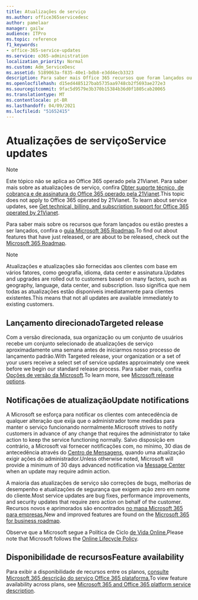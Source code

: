 ```yaml
---
title: Atualizações de serviço
ms.author: office365servicedesc
author: pamelaar
manager: gailw
audience: ITPro
ms.topic: reference
f1_keywords:
- office-365-service-updates
ms.service: o365-administration
localization_priority: Normal
ms.custom: Adm_ServiceDesc
ms.assetid: 5189063a-f835-40e1-bdb8-e3dd4ecb3323
description: Para saber mais Office 365 recursos que foram lançados ou estão prestes a ser lançados, confira o Microsoft 365 Roadmap.
ms.openlocfilehash: d15ed4485127bab5735aa9748cb2f5693ae272e3
ms.sourcegitcommit: 9fac5d9579e3b370b15384b36d0f1805cab20065
ms.translationtype: MT
ms.contentlocale: pt-BR
ms.lasthandoff: 04/09/2021
ms.locfileid: "51652415"
---
```

# <a name="service-updates"></a><span data-ttu-id="96d5c-103">Atualizações de serviço</span><span class="sxs-lookup"><span data-stu-id="96d5c-103">Service updates</span></span>

> [!NOTE]
> <span data-ttu-id="96d5c-p101">Este tópico não se aplica ao Office 365 operado pela 21Vianet. Para saber mais sobre as atualizações de serviço, confira [Obter suporte técnico, de cobrança e de assinatura do Office 365 operado pela 21Vianet](/microsoft-365/admin/contact-support-for-business-products).</span><span class="sxs-lookup"><span data-stu-id="96d5c-p101">This topic does not apply to Office 365 operated by 21Vianet. To learn about service updates, see [Get technical, billing, and subscription support for Office 365 operated by 21Vianet](/microsoft-365/admin/contact-support-for-business-products).</span></span> 
  
<span data-ttu-id="96d5c-106">Para saber mais sobre os recursos que foram lançados ou estão prestes a ser lançados, confira o [guia Microsoft 365 Roadmap](https://go.microsoft.com/fwlink/?LinkId=509914).</span><span class="sxs-lookup"><span data-stu-id="96d5c-106">To find out about features that have just released, or are about to be released, check out the [Microsoft 365 Roadmap](https://go.microsoft.com/fwlink/?LinkId=509914).</span></span>
  
> [!NOTE]
> <span data-ttu-id="96d5c-107">Atualizações e atualizações são fornecidas aos clientes com base em vários fatores, como geografia, idioma, data center e assinatura.</span><span class="sxs-lookup"><span data-stu-id="96d5c-107">Updates and upgrades are rolled out to customers based on many factors, such as geography, language, data center, and subscription.</span></span> <span data-ttu-id="96d5c-108">Isso significa que nem todas as atualizações estão disponíveis imediatamente para clientes existentes.</span><span class="sxs-lookup"><span data-stu-id="96d5c-108">This means that not all updates are available immediately to existing customers.</span></span> 
  
## <a name="targeted-release"></a><span data-ttu-id="96d5c-109">Lançamento direcionado</span><span class="sxs-lookup"><span data-stu-id="96d5c-109">Targeted release</span></span>

<span data-ttu-id="96d5c-110">Com a versão direcionada, sua organização ou um conjunto de usuários recebe um conjunto selecionado de atualizações de serviço aproximadamente uma semana antes de iniciarmos nosso processo de lançamento padrão.</span><span class="sxs-lookup"><span data-stu-id="96d5c-110">With Targeted release, your organization or a set of your users receive a select set of service updates approximately one week before we begin our standard release process.</span></span> <span data-ttu-id="96d5c-111">Para saber mais, confira [Opções de versão da Microsoft](/office365/admin/manage/release-options-in-office-365).</span><span class="sxs-lookup"><span data-stu-id="96d5c-111">To learn more, see [Microsoft release options](/office365/admin/manage/release-options-in-office-365).</span></span> 
  
## <a name="update-notifications"></a><span data-ttu-id="96d5c-112">Notificações de atualização</span><span class="sxs-lookup"><span data-stu-id="96d5c-112">Update notifications</span></span>

<span data-ttu-id="96d5c-113">A Microsoft se esforça para notificar os clientes com antecedência de qualquer alteração que exija que o administrador tome medidas para manter o serviço funcionando normalmente.</span><span class="sxs-lookup"><span data-stu-id="96d5c-113">Microsoft strives to notify customers in advance of any change that requires the administrator to take action to keep the service functioning normally.</span></span> <span data-ttu-id="96d5c-114">Salvo disposição em contrário, a Microsoft vai fornecer notificações com, no mínimo, 30 dias de antecedência através do [Centro de Mensagens](/office365/admin/manage/message-center), quando uma atualização exigir ações do administrador.</span><span class="sxs-lookup"><span data-stu-id="96d5c-114">Unless otherwise noted, Microsoft will provide a minimum of 30 days advanced notification via [Message Center](/office365/admin/manage/message-center) when an update may require admin action.</span></span> 
  
<span data-ttu-id="96d5c-115">A maioria das atualizações de serviço são correções de bugs, melhorias de desempenho e atualizações de segurança que exigem ação zero em nome do cliente.</span><span class="sxs-lookup"><span data-stu-id="96d5c-115">Most service updates are bug fixes, performance improvements, and security updates that require zero action on behalf of the customer.</span></span> <span data-ttu-id="96d5c-116">Recursos novos e aprimorados são encontrados [no mapa Microsoft 365 para empresas.](https://roadmap.office.com/)</span><span class="sxs-lookup"><span data-stu-id="96d5c-116">New and improved features are found on the [Microsoft 365 for business roadmap](https://roadmap.office.com/).</span></span>
  
<span data-ttu-id="96d5c-117">Observe que a Microsoft segue a Política de Ciclo [de Vida Online.](https://support.microsoft.com/lifecycle#gp/osslpolicy)</span><span class="sxs-lookup"><span data-stu-id="96d5c-117">Please note that Microsoft follows the [Online Lifecycle Policy](https://support.microsoft.com/lifecycle#gp/osslpolicy).</span></span>
  
## <a name="feature-availability"></a><span data-ttu-id="96d5c-118">Disponibilidade de recursos</span><span class="sxs-lookup"><span data-stu-id="96d5c-118">Feature availability</span></span>

<span data-ttu-id="96d5c-119">Para exibir a disponibilidade de recursos entre os planos, [consulte Microsoft 365 descrição do serviço Office 365 plataforma.](office-365-platform-service-description.md)</span><span class="sxs-lookup"><span data-stu-id="96d5c-119">To view feature availability across plans, see [Microsoft 365 and Office 365 platform service description](office-365-platform-service-description.md).</span></span>
